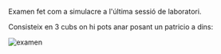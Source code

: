 Examen fet com a simulacre a l'última sessió de laboratori.

Consisteix en 3 cubs on hi pots anar posant un patricio a dins:

![examen](https://github.com/ArnauCS03/IDI-FIB/assets/95536223/0a4f8eda-0d59-4d44-88fd-ee96a7413d4a)
